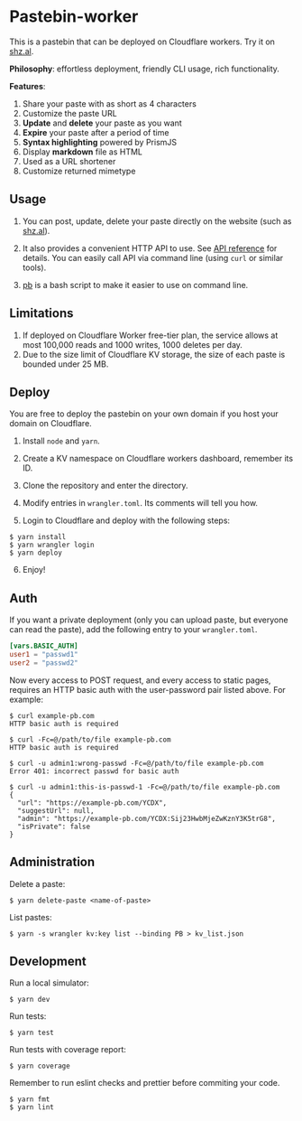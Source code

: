 # Pastebin-worker

This is a pastebin that can be deployed on Cloudflare workers. Try it on [shz.al](https://shz.al).

**Philosophy**: effortless deployment, friendly CLI usage, rich functionality.

**Features**:

1. Share your paste with as short as 4 characters
2. Customize the paste URL
3. **Update** and **delete** your paste as you want
4. **Expire** your paste after a period of time
5. **Syntax highlighting** powered by PrismJS
6. Display **markdown** file as HTML
7. Used as a URL shortener
8. Customize returned mimetype

## Usage

1. You can post, update, delete your paste directly on the website (such as [shz.al](https://shz.al)).

2. It also provides a convenient HTTP API to use. See [API reference](doc/api.md) for details. You can easily call API via command line (using `curl` or similar tools).

3. [pb](/scripts) is a bash script to make it easier to use on command line.

## Limitations

1. If deployed on Cloudflare Worker free-tier plan, the service allows at most 100,000 reads and 1000 writes, 1000 deletes per day.
2. Due to the size limit of Cloudflare KV storage, the size of each paste is bounded under 25 MB.

## Deploy

You are free to deploy the pastebin on your own domain if you host your domain on Cloudflare.

1. Install `node` and `yarn`.

2. Create a KV namespace on Cloudflare workers dashboard, remember its ID.

3. Clone the repository and enter the directory.

4. Modify entries in `wrangler.toml`. Its comments will tell you how.

5. Login to Cloudflare and deploy with the following steps:

```console
$ yarn install
$ yarn wrangler login
$ yarn deploy
```

6. Enjoy!

## Auth

If you want a private deployment (only you can upload paste, but everyone can read the paste), add the following entry to your `wrangler.toml`.

```toml
[vars.BASIC_AUTH]
user1 = "passwd1"
user2 = "passwd2"
```

Now every access to POST request, and every access to static pages, requires an HTTP basic auth with the user-password pair listed above. For example:

```console
$ curl example-pb.com
HTTP basic auth is required

$ curl -Fc=@/path/to/file example-pb.com
HTTP basic auth is required

$ curl -u admin1:wrong-passwd -Fc=@/path/to/file example-pb.com
Error 401: incorrect passwd for basic auth

$ curl -u admin1:this-is-passwd-1 -Fc=@/path/to/file example-pb.com
{
  "url": "https://example-pb.com/YCDX",
  "suggestUrl": null,
  "admin": "https://example-pb.com/YCDX:Sij23HwbMjeZwKznY3K5trG8",
  "isPrivate": false
}
```

## Administration

Delete a paste:

```console
$ yarn delete-paste <name-of-paste>
```

List pastes:

```console
$ yarn -s wrangler kv:key list --binding PB > kv_list.json
```

## Development

Run a local simulator:

```console
$ yarn dev
```

Run tests:

```console
$ yarn test
```

Run tests with coverage report:

```console
$ yarn coverage
```

Remember to run eslint checks and prettier before commiting your code.

```console
$ yarn fmt
$ yarn lint
```
